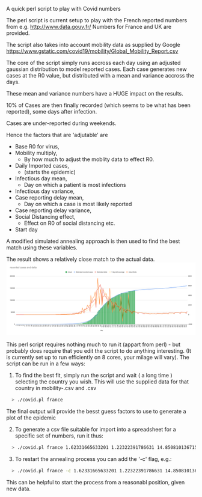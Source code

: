 A quick perl script to play with Covid numbers

The perl script is current setup to play with the French reported numbers from e.g. http://www.data.gouv.fr/
Numbers for France and UK are provided.

The script also takes into account mobility data as supplied by Google https://www.gstatic.com/covid19/mobility/Global_Mobility_Report.csv

The core of the script simply runs accross each day using an adjusted gaussian distribution to model reported cases.
Each case generates new cases at the R0 value, but distributed with a mean and variance accross the days. 

These mean and variance numbers have a HUGE impact on the results. 

10% of Cases are then finally recorded (which seems to be what has been reported), some days after infection.

Cases are under-reported during weekends.

Hence the factors that are 'adjutable' are

- Base R0 for virus,
- Mobility multiply,
  - By how much to adjust the moblity data to effect R0.
- Daily Imported cases,
  - (starts the epidemic)
- Infectious day mean,
  - Day on which a patient is most infections
- Infectious day variance,
- Case reporting delay mean,
  - Day on which a case is most likely reported
- Case reporting delay variance,
- Social Distancing effect,
  - Effect on R0 of social distancing etc.
- Start day

A modified simulated annealing approach is then used to find the best match using these variables.

The result shows a relatively close match to the actual data.
<img src="./output.svg">


This perl script requires nothing much to run it (appart from perl) - but probably does require that you edit the script to do anything interesting. (It is currently set up to run efficiently on 8 cores, your milage will vary).
The script can be run in a few ways:
1. To find the best fit, simply run the script and wait ( a long time ) selecting the country you wish. This will use the supplied data for that country in mobility-<country>.csv and <country>.csv
```bash
  > ./covid.pl france
```
The final output will provide the besst guess factors to use to generate a plot of the epidemic
  
2. To generate a csv file suitable for import into a spreadsheet for a specific set of numbers, run it thus:
```bash
  > ./covid.pl france 1.62331665633201 1.22322391786631 14.8508101367154 3.35628100970738 3.81210295741958 13.7964106893884 3.60087025731919 0.980875807161359 23.6918429689992 > numbers-fr.csv
```

3. To restart the annealing process you can add the '-c' flag, e.g.:
```bash
  > ./covid.pl france -c 1.62331665633201 1.22322391786631 14.8508101367154 3.35628100970738 3.81210295741958 13.7964106893884 3.60087025731919 0.980875807161359 23.6918429689992 > numbers-fr.csv
```
This can be helpful to start the process from a reasonabl position, given new data.


